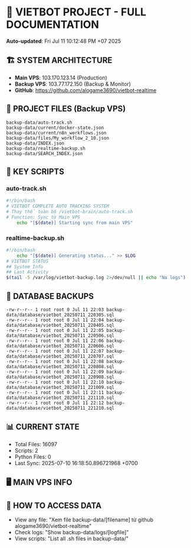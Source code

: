 # 🤖 VIETBOT PROJECT - FULL DOCUMENTATION
**Auto-updated**: Fri Jul 11 10:12:48 PM +07 2025

## 🏗️ SYSTEM ARCHITECTURE
- **Main VPS**: 103.170.123.14 (Production)
- **Backup VPS**: 103.77.172.150 (Backup & Monitor)
- **GitHub**: https://github.com/alogame3690/vietbot-realtime

## 📁 PROJECT FILES (Backup VPS)
```
backup-data/auto-track.sh
backup-data/current/docker-state.json
backup-data/current/n8n_workflows.json
backup-data/files/My_workflow_2_10.json
backup-data/INDEX.json
backup-data/realtime-backup.sh
backup-data/SEARCH_INDEX.json
```

## 🔧 KEY SCRIPTS
### auto-track.sh
```bash
#!/bin/bash
# VIETBOT COMPLETE AUTO TRACKING SYSTEM
# Thay thế toàn bộ /vietbot-brain/auto-track.sh
# Function: Sync từ Main VPS
    echo "[$(date)] Starting sync from main VPS"
```
### realtime-backup.sh
```bash
#!/bin/bash
    echo "[$(date)] Generating status..." >> $LOG
# VIETBOT STATUS
## System Info
## Last Activity
$(tail -5 /var/log/vietbot-backup.log 2>/dev/null || echo "No logs")
```

## 💾 DATABASE BACKUPS
```
-rw-r--r-- 1 root root 0 Jul 11 22:03 backup-data/database/vietbot_20250711_220305.sql
-rw-r--r-- 1 root root 0 Jul 11 22:04 backup-data/database/vietbot_20250711_220405.sql
-rw-r--r-- 1 root root 0 Jul 11 22:05 backup-data/database/vietbot_20250711_220506.sql
-rw-r--r-- 1 root root 0 Jul 11 22:06 backup-data/database/vietbot_20250711_220606.sql
-rw-r--r-- 1 root root 0 Jul 11 22:07 backup-data/database/vietbot_20250711_220707.sql
-rw-r--r-- 1 root root 0 Jul 11 22:08 backup-data/database/vietbot_20250711_220808.sql
-rw-r--r-- 1 root root 0 Jul 11 22:09 backup-data/database/vietbot_20250711_220908.sql
-rw-r--r-- 1 root root 0 Jul 11 22:10 backup-data/database/vietbot_20250711_221009.sql
-rw-r--r-- 1 root root 0 Jul 11 22:11 backup-data/database/vietbot_20250711_221110.sql
-rw-r--r-- 1 root root 0 Jul 11 22:12 backup-data/database/vietbot_20250711_221210.sql
```

## 📊 CURRENT STATE
- Total Files: 16097
- Scripts: 2
- Python Files: 0
- Last Sync: 2025-07-10 16:18:50.896721968 +0700

## 🖥️ MAIN VPS INFO


## 🚨 HOW TO ACCESS DATA
- View any file: "Xem file backup-data/[filename] từ github alogame3690/vietbot-realtime"
- Check logs: "Show backup-data/logs/[logfile]"
- View scripts: "List all .sh files in backup-data/"
